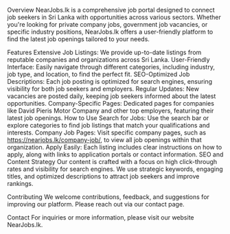 Overview
NearJobs.lk is a comprehensive job portal designed to connect job seekers in Sri Lanka with opportunities across various sectors. Whether you're looking for private company jobs, government job vacancies, or specific industry positions, NearJobs.lk offers a user-friendly platform to find the latest job openings tailored to your needs.

Features
Extensive Job Listings: We provide up-to-date listings from reputable companies and organizations across Sri Lanka.
User-Friendly Interface: Easily navigate through different categories, including industry, job type, and location, to find the perfect fit.
SEO-Optimized Job Descriptions: Each job posting is optimized for search engines, ensuring visibility for both job seekers and employers.
Regular Updates: New vacancies are posted daily, keeping job seekers informed about the latest opportunities.
Company-Specific Pages: Dedicated pages for companies like David Pieris Motor Company and other top employers, featuring their latest job openings.
How to Use
Search for Jobs: Use the search bar or explore categories to find job listings that match your qualifications and interests.
Company Job Pages: Visit specific company pages, such as https://nearjobs.lk/company-job/, to view all job openings within that organization.
Apply Easily: Each listing includes clear instructions on how to apply, along with links to application portals or contact information.
SEO and Content Strategy
Our content is crafted with a focus on high click-through rates and visibility for search engines. We use strategic keywords, engaging titles, and optimized descriptions to attract job seekers and improve rankings.

Contributing
We welcome contributions, feedback, and suggestions for improving our platform. Please reach out via our contact page.

Contact
For inquiries or more information, please visit our website NearJobs.lk.
